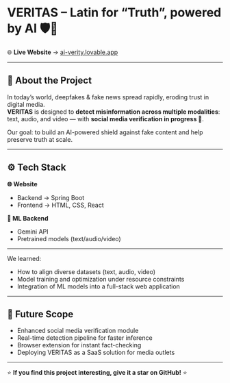# VERITAS – Latin for “Truth”, powered by AI 🛡️🤖

🌐 **Live Website** → [ai-verity.lovable.app](https://ai-verity.lovable.app/)

---

## 📌 About the Project
In today’s world, deepfakes & fake news spread rapidly, eroding trust in digital media.  
**VERITAS** is designed to **detect misinformation across multiple modalities**: text, audio, and video — with **social media verification in progress 🚧**.  

Our goal: to build an AI-powered shield against fake content and help preserve truth at scale.

---

## ⚙️ Tech Stack
**🌐 Website**
- Backend → Spring Boot  
- Frontend → HTML, CSS, React  

**🧠 ML Backend**
- Gemini API  
- Pretrained models (text/audio/video)

---  

We learned:
- How to align diverse datasets (text, audio, video)  
- Model training and optimization under resource constraints  
- Integration of ML models into a full-stack web application  
 
---

## 🚀 Future Scope
- Enhanced social media verification module  
- Real-time detection pipeline for faster inference  
- Browser extension for instant fact-checking  
- Deploying VERITAS as a SaaS solution for media outlets  

---

⭐ **If you find this project interesting, give it a star on GitHub!** ⭐  
